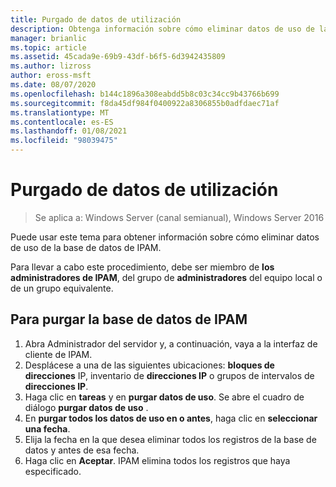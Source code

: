 ```yaml
---
title: Purgado de datos de utilización
description: Obtenga información sobre cómo eliminar datos de uso de la base de datos de IPAM.
manager: brianlic
ms.topic: article
ms.assetid: 45cada9e-69b9-43df-b6f5-6d3942435809
ms.author: lizross
author: eross-msft
ms.date: 08/07/2020
ms.openlocfilehash: b144c1896a308eabdd5b8c03c34cc9b43766b699
ms.sourcegitcommit: f8da45df984f0400922a8306855b0adfdaec71af
ms.translationtype: MT
ms.contentlocale: es-ES
ms.lasthandoff: 01/08/2021
ms.locfileid: "98039475"
---
```

# <a name="purge-utilization-data"></a>Purgado de datos de utilización

>Se aplica a: Windows Server (canal semianual), Windows Server 2016

Puede usar este tema para obtener información sobre cómo eliminar datos de uso de la base de datos de IPAM.

Para llevar a cabo este procedimiento, debe ser miembro de **los administradores de IPAM**, del grupo de **administradores** del equipo local o de un grupo equivalente.

## <a name="to-purge-the-ipam-database"></a>Para purgar la base de datos de IPAM
1. Abra Administrador del servidor y, a continuación, vaya a la interfaz de cliente de IPAM.
2. Desplácese a una de las siguientes ubicaciones: **bloques de direcciones** IP, inventario de **direcciones IP** o grupos de intervalos de **direcciones IP**.
3. Haga clic en **tareas** y en **purgar datos de uso**. Se abre el cuadro de diálogo **purgar datos de uso** .
4. En **purgar todos los datos de uso en o antes**, haga clic en **seleccionar una fecha**.
5. Elija la fecha en la que desea eliminar todos los registros de la base de datos y antes de esa fecha.
6. Haga clic en **Aceptar**. IPAM elimina todos los registros que haya especificado.

